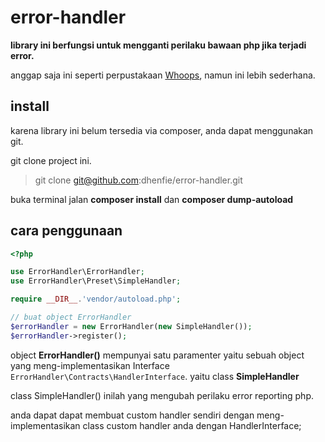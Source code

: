 # error-handler
**library ini berfungsi untuk mengganti perilaku bawaan php jika terjadi error.**

anggap saja ini seperti perpustakaan [Whoops](https://github.com/filp/whoops), namun ini lebih sederhana.

## install
karena library ini belum tersedia via composer, anda dapat menggunakan git. 

git clone project ini.
> git clone git@github.com:dhenfie/error-handler.git

buka terminal jalan **composer install** dan **composer dump-autoload**

## cara penggunaan
```php
<?php

use ErrorHandler\ErrorHandler;
use ErrorHandler\Preset\SimpleHandler;

require __DIR__.'vendor/autoload.php';

// buat object ErrorHandler
$errorHandler = new ErrorHandler(new SimpleHandler());
$errorHandler->register();
```

object **ErrorHandler()** mempunyai satu paramenter yaitu sebuah object yang meng-implementasikan Interface `ErrorHandler\Contracts\HandlerInterface`.
yaitu class **SimpleHandler**

class SimpleHandler() inilah yang mengubah perilaku error reporting php.

anda dapat dapat membuat custom handler sendiri dengan meng-implementasikan class custom handler anda dengan HandlerInterface;